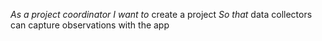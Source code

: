 _As a_ *project coordinator* 
_I want to_ create a project
_So that_ data collectors can capture observations with the app
